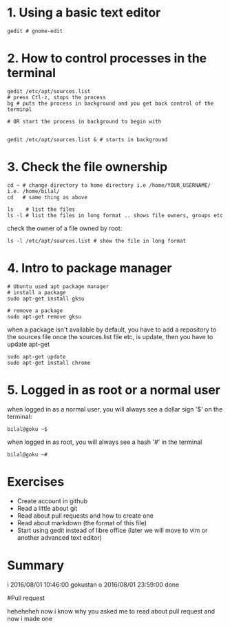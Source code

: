 
# 1. Using a basic text editor

```
gedit # gnome-edit
```

# 2. How to control processes in the terminal

```
gedit /etc/apt/sources.list
# press Ctl-z, stops the process
bg # puts the process in background and you get back control of the terminal

# OR start the process in background to begin with


gedit /etc/apt/sources.list & # starts in background
```


# 3. Check the file ownership

```
cd ~ # change directory to home directory i.e /home/YOUR_USERNAME/ i.e. /home/bilal/ 
cd   # same thing as above
```

```
ls    # list the files
ls -l # list the files in long format .. shows file owners, groups etc
```

check the owner of a file owned by root:

```
ls -l /etc/apt/sources.list # show the file in long format
```

# 4. Intro to package manager

```
# Ubuntu used apt package manager
# install a package
sudo apt-get install gksu

# remove a package
sudo apt-get remove gksu
```

when a package isn't available by default, you have to add a
repository to the sources file once the sources.list file etc, is
update, then you have to update apt-get

```
sudo apt-get update
sudo apt-get install chrome
```

# 5. Logged in as root or a normal user

when logged in as a normal user, you will always see a dollar sign '$' on the terminal:

```
bilal@goku ~$
```

when logged in as root, you will always see a hash '#' in the terminal

```
bilal@goku ~#
```

# Exercises

- Create account in github
- Read a little about git
- Read about pull requests and how to create one
- Read about markdown (the format of this file)
- Start using gedit instead of libre office (later we will move to vim or another advanced text editor) 

# Summary

i 2016/08/01 10:46:00 gokustan
o 2016/08/01 23:59:00 done



#Pull request

heheheheh now i know why you asked me to read about pull request and now i made one
